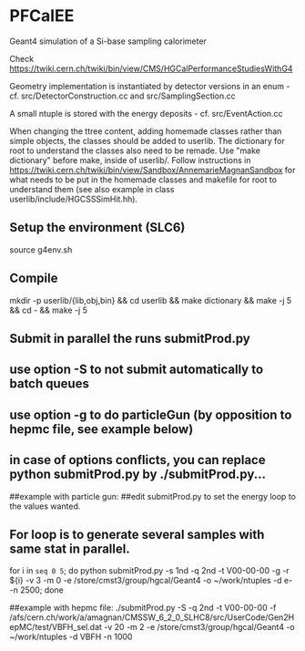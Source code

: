 # PFCalEE

Geant4 simulation of a Si-base sampling calorimeter

Check https://twiki.cern.ch/twiki/bin/view/CMS/HGCalPerformanceStudiesWithG4

Geometry implementation is instantiated by detector versions in an enum - cf. src/DetectorConstruction.cc and src/SamplingSection.cc

A small ntuple is stored with the energy deposits - cf. src/EventAction.cc 

When changing the ttree content, adding homemade classes rather than
simple objects, the classes should be added to userlib. The dictionary
for root to understand the classes also need to be remade. Use "make
dictionary" before make, inside of userlib/. Follow instructions in
https://twiki.cern.ch/twiki/bin/view/Sandbox/AnnemarieMagnanSandbox
for what needs to be put in the homemade classes and makefile for root to
understand them (see also example in class userlib/include/HGCSSSimHit.hh).

## Setup the environment (SLC6)

source g4env.sh

## Compile

mkdir -p userlib/{lib,obj,bin} && cd userlib && make dictionary && make -j 5 && cd - && make -j 5

## Submit in parallel the runs submitProd.py
## use option -S to not submit automatically to batch queues
## use option -g to do particleGun (by opposition to hepmc file, see example below)
## in case of options conflicts, you can replace python submitProd.py by ./submitProd.py...

##example with particle gun:
##edit submitProd.py to set the energy loop to the values wanted.
## For loop is to generate several samples with same stat in parallel.
for i in `seq 0 5`; do python submitProd.py -s 1nd -q 2nd -t V00-00-00 -g -r ${i} -v 3 -m 0 -e /store/cmst3/group/hgcal/Geant4 -o ~/work/ntuples -d e- -n 2500; done

##example with hepmc file:
./submitProd.py -S -q 2nd -t V00-00-00 -f /afs/cern.ch/work/a/amagnan/CMSSW_6_2_0_SLHC8/src/UserCode/Gen2HepMC/test/VBFH_sel.dat  -v 20 -m 2 -e /store/cmst3/group/hgcal/Geant4 -o ~/work/ntuples -d VBFH -n 1000